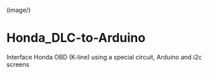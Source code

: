 (image/<image ascii-art-text.png>)

# Honda_DLC-to-Arduino
Interface Honda OBD (K-line) using a special circuit, Arduino and i2c screens
